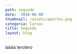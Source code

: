 ```yaml
---
path: segundo
date: '2018-06-08'
thumbnail: /assets/aportes.png
categoria: Cursos
title: Segundo
layout: blog
---
```

lalala lerolero
